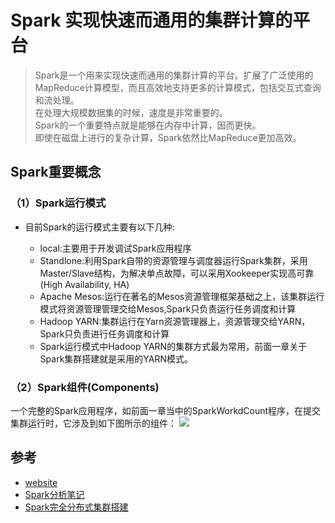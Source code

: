 # Spark 实现快速而通用的集群计算的平台
>Spark是一个用来实现快速而通用的集群计算的平台。扩展了广泛使用的MapReduce计算模型，而且高效地支持更多的计算模式，包括交互式查询和流处理。  
在处理大规模数据集的时候，速度是非常重要的。  
Spark的一个重要特点就是能够在内存中计算，因而更快。  
即使在磁盘上进行的复杂计算，Spark依然比MapReduce更加高效。

## Spark重要概念
### （1）Spark运行模式
- 目前Spark的运行模式主要有以下几种:

  - local:主要用于开发调试Spark应用程序
  - Standlone:利用Spark自带的资源管理与调度器运行Spark集群，采用Master/Slave结构，为解决单点故障，可以采用Xookeeper实现高可靠(High Availability, HA)
  - Apache Mesos:运行在著名的Mesos资源管理框架基础之上，该集群运行模式将资源管理管理交给Mesos,Spark只负责运行任务调度和计算
  - Hadoop YARN:集群运行在Yarn资源管理器上，资源管理交给YARN，Spark只负责进行任务调度和计算
  - Spark运行模式中Hadoop YARN的集群方式最为常用，前面一章关于Spark集群搭建就是采用的YARN模式。

### （2）Spark组件(Components)
一个完整的Spark应用程序，如前面一章当中的SparkWorkdCount程序，在提交集群运行时，它涉及到如下图所示的组件：
![](https://images2015.cnblogs.com/blog/633343/201606/633343-20160627190032046-1376896570.jpg)



## 参考
- [website](http://spark.apache.org/docs/latest/index.html)
- [Spark分析笔记](http://www.cnblogs.com/miqi1992/p/5708589.html)
- [Spark完全分布式集群搭建](https://www.jianshu.com/p/91a98fd882e7)
